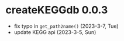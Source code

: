 

# createKEGGdb 0.0.3

+ fix typo in `get_path2name()` (2023-3-7, Tue)
+ update KEGG api (2023-3-5, Sun)

